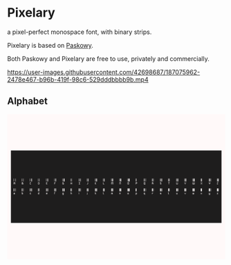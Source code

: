 # Pixelary
a pixel-perfect monospace font, with binary strips.

Pixelary is based on [Paskowy](https://www.dafont.com/paskowy.font).

Both Paskowy and Pixelary are free to use, privately and commercially.

https://user-images.githubusercontent.com/42698687/187075962-2478e467-b96b-419f-98c6-529dddbbbb9b.mp4

## Alphabet

![splash](https://github.com/patchstep/Pixelary/blob/main/splash.png?raw=true)
